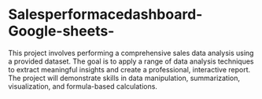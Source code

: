 # Salesperformacedashboard-Google-sheets-
This project involves performing a comprehensive sales data analysis using a provided dataset. The goal is to apply a range of data analysis techniques to extract meaningful insights and create a professional, interactive report. The project will demonstrate skills in data manipulation, summarization, visualization, and formula-based calculations.
